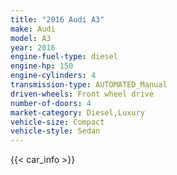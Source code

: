 ```yaml
---
title: "2016 Audi A3"
make: Audi
model: A3
year: 2016
engine-fuel-type: diesel
engine-hp: 150
engine-cylinders: 4
transmission-type: AUTOMATED_Manual
driven-wheels: Front wheel drive
number-of-doors: 4
market-category: Diesel,Luxury
vehicle-size: Compact
vehicle-style: Sedan
---
```


{{< car_info >}}
